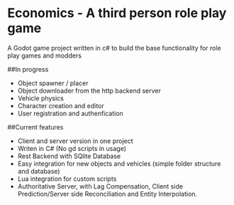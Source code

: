 # Economics - A third person role play game

A Godot game project written in c# to build the base functionality for role play games and modders

##In progress
- Object spawner / placer
- Object downloader from the http backend server
- Vehicle physics
- Character creation and editor
- User registration and authenfication

##Current features
- Client and server version in one project
- Writen in C# (No gd scripts in usage)
- Rest Backend with SQlite Database
- Easy integration for new objects and vehicles (simple folder structure and database)
- Lua integration for custom scripts
- Authoritative Server, with Lag Compensation, Client side Prediction/Server side Reconciliation and Entity Interpolation.


